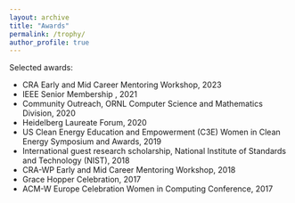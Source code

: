 ```yaml
--- 
layout: archive 
title: "Awards" 
permalink: /trophy/ 
author_profile: true 
---
```

Selected awards:
* CRA Early and Mid Career Mentoring Workshop, 2023
* IEEE Senior Membership , 2021
* Community Outreach, ORNL Computer Science and Mathematics Division, 2020
* Heidelberg Laureate Forum, 2020
* US Clean Energy Education and Empowerment (C3E) Women in Clean Energy Symposium and Awards, 2019
* International guest research scholarship, National Institute of Standards and Technology (NIST), 2018
* CRA-WP Early and Mid Career Mentoring Workshop, 2018
* Grace Hopper Celebration, 2017
* ACM-W Europe Celebration Women in Computing Conference, 2017
